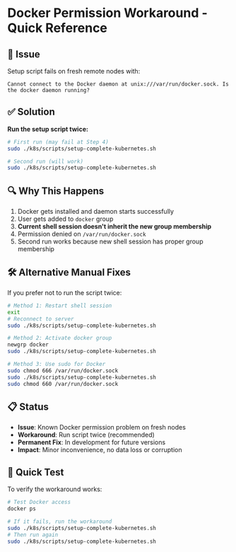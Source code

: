 # Docker Permission Workaround - Quick Reference

## 🚨 Issue
Setup script fails on fresh remote nodes with:
```
Cannot connect to the Docker daemon at unix:///var/run/docker.sock. Is the docker daemon running?
```

## ✅ Solution
**Run the setup script twice:**

```bash
# First run (may fail at Step 4)
sudo ./k8s/scripts/setup-complete-kubernetes.sh

# Second run (will work)
sudo ./k8s/scripts/setup-complete-kubernetes.sh
```

## 🔍 Why This Happens
1. Docker gets installed and daemon starts successfully
2. User gets added to `docker` group
3. **Current shell session doesn't inherit the new group membership**
4. Permission denied on `/var/run/docker.sock`
5. Second run works because new shell session has proper group membership

## 🛠️ Alternative Manual Fixes
If you prefer not to run the script twice:

```bash
# Method 1: Restart shell session
exit
# Reconnect to server
sudo ./k8s/scripts/setup-complete-kubernetes.sh

# Method 2: Activate docker group
newgrp docker
sudo ./k8s/scripts/setup-complete-kubernetes.sh

# Method 3: Use sudo for Docker
sudo chmod 666 /var/run/docker.sock
sudo ./k8s/scripts/setup-complete-kubernetes.sh
sudo chmod 660 /var/run/docker.sock
```

## 📋 Status
- **Issue**: Known Docker permission problem on fresh nodes
- **Workaround**: Run script twice (recommended)
- **Permanent Fix**: In development for future versions
- **Impact**: Minor inconvenience, no data loss or corruption

## 🎯 Quick Test
To verify the workaround works:
```bash
# Test Docker access
docker ps

# If it fails, run the workaround
sudo ./k8s/scripts/setup-complete-kubernetes.sh
# Then run again
sudo ./k8s/scripts/setup-complete-kubernetes.sh
``` 